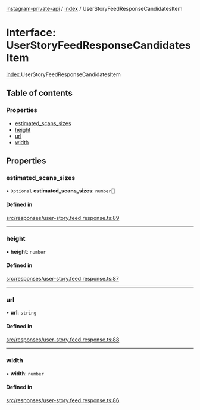 [instagram-private-api](../../README.md) / [index](../../modules/index.md) / UserStoryFeedResponseCandidatesItem

# Interface: UserStoryFeedResponseCandidatesItem

[index](../../modules/index.md).UserStoryFeedResponseCandidatesItem

## Table of contents

### Properties

- [estimated\_scans\_sizes](UserStoryFeedResponseCandidatesItem.md#estimated_scans_sizes)
- [height](UserStoryFeedResponseCandidatesItem.md#height)
- [url](UserStoryFeedResponseCandidatesItem.md#url)
- [width](UserStoryFeedResponseCandidatesItem.md#width)

## Properties

### estimated\_scans\_sizes

• `Optional` **estimated\_scans\_sizes**: `number`[]

#### Defined in

[src/responses/user-story.feed.response.ts:89](https://github.com/Nerixyz/instagram-private-api/blob/0e0721c/src/responses/user-story.feed.response.ts#L89)

___

### height

• **height**: `number`

#### Defined in

[src/responses/user-story.feed.response.ts:87](https://github.com/Nerixyz/instagram-private-api/blob/0e0721c/src/responses/user-story.feed.response.ts#L87)

___

### url

• **url**: `string`

#### Defined in

[src/responses/user-story.feed.response.ts:88](https://github.com/Nerixyz/instagram-private-api/blob/0e0721c/src/responses/user-story.feed.response.ts#L88)

___

### width

• **width**: `number`

#### Defined in

[src/responses/user-story.feed.response.ts:86](https://github.com/Nerixyz/instagram-private-api/blob/0e0721c/src/responses/user-story.feed.response.ts#L86)
